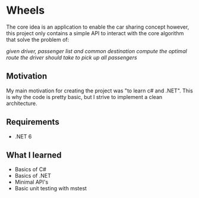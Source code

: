 # Wheels

The core idea is an application to enable the car sharing concept however, this project only contains a simple API to interact with the core algorithm that solve the problem of:

_given driver, passenger list and common destination compute the optimal route the driver should take to pick up all passengers_

## Motivation

My main motivation for creating the project was "to learn c# and .NET". This is why the code is pretty basic, but I strive to implement a clean architecture.

## Requirements

- .NET 6

## What I learned

- Basics of C#
- Basics of .NET
- Minimal API's
- Basic unit testing with mstest
